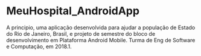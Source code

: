 # MeuHospital_AndroidApp
A principio, uma aplicação desenvolvida para ajudar a população de Estado do Rio de Janeiro, Brasil, e projeto de semestre do bloco de desenvolvimento em Plataforma Android Mobile. Turma de Eng de Software e Computação, em 2018.1.
